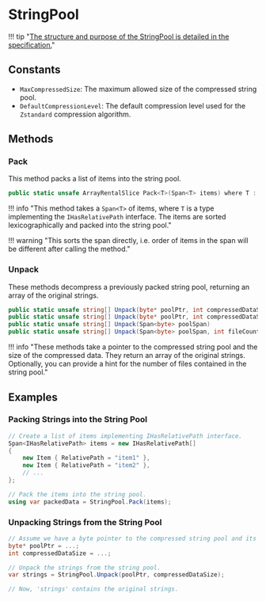 ﻿# StringPool

!!! tip "[The structure and purpose of the StringPool is detailed in the specification.](../../Specification/Table-Of-Contents.md#string-pool)"

## Constants

- `MaxCompressedSize`: The maximum allowed size of the compressed string pool.
- `DefaultCompressionLevel`: The default compression level used for the `Zstandard` compression algorithm.

## Methods

### Pack

This method packs a list of items into the string pool.

```csharp
public static unsafe ArrayRentalSlice Pack<T>(Span<T> items) where T : IHasRelativePath
```

!!! info "This method takes a `Span<T>` of items, where `T` is a type implementing the `IHasRelativePath` interface. The items are sorted lexicographically and packed into the string pool."

!!! warning "This sorts the span directly, i.e. order of items in the span will be different after calling the method."

### Unpack

These methods decompress a previously packed string pool, returning an array of the original strings.

```csharp
public static unsafe string[] Unpack(byte* poolPtr, int compressedDataSize)
public static unsafe string[] Unpack(byte* poolPtr, int compressedDataSize, int fileCountHint)
public static unsafe string[] Unpack(Span<byte> poolSpan)
public static unsafe string[] Unpack(Span<byte> poolSpan, int fileCountHint)
```

!!! info "These methods take a pointer to the compressed string pool and the size of the compressed data. They return an array of the original strings. Optionally, you can provide a hint for the number of files contained in the string pool."

## Examples

### Packing Strings into the String Pool

```csharp
// Create a list of items implementing IHasRelativePath interface.
Span<IHasRelativePath> items = new IHasRelativePath[]
{
    new Item { RelativePath = "item1" },
    new Item { RelativePath = "item2" },
    // ...
};

// Pack the items into the string pool.
using var packedData = StringPool.Pack(items);
```

### Unpacking Strings from the String Pool

```csharp
// Assume we have a byte pointer to the compressed string pool and its size.
byte* poolPtr = ...;
int compressedDataSize = ...;

// Unpack the strings from the string pool.
var strings = StringPool.Unpack(poolPtr, compressedDataSize);

// Now, 'strings' contains the original strings.
```